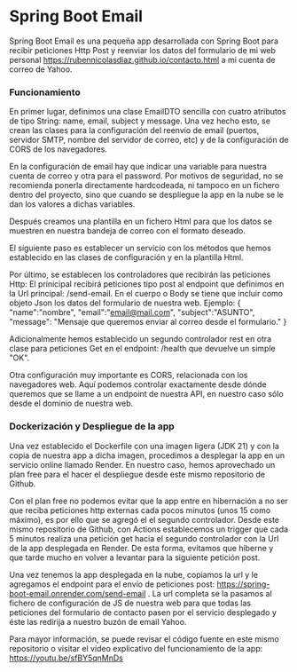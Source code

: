# Spring Boot Email
Spring Boot Email es una pequeña app desarrollada con Spring Boot para recibir peticiones Http Post y reenviar los datos del formulario de mi web personal https://rubennicolasdiaz.github.io/contacto.html a mi cuenta de correo de Yahoo. 

### Funcionamiento
En primer lugar, definimos una clase EmailDTO sencilla con cuatro atributos de tipo String: name, email, subject y message. Una vez hecho esto, se crean las clases para la configuración del reenvío de email (puertos, servidor SMTP, nombre del servidor de correo, etc) y de la configuración de CORS de los navegadores. 

En la configuración de email hay que indicar una variable para nuestra cuenta de correo y otra para el password. Por motivos de seguridad, no se recomienda ponerla directamente hardcodeada, ni tampoco en un fichero dentro del proyecto, sino que cuando se despliegue la app en la nube se le dan los valores a dichas variables. 

Después creamos una plantilla en un fichero Html para que los datos se muestren en nuestra bandeja de correo con el formato deseado. 

El siguiente paso es establecer un servicio con los métodos que hemos establecido en las clases de configuración y en la plantilla Html. 

Por último, se establecen los controladores que recibirán las peticiones Http: El prinicipal recibirá peticiones tipo post al endpoint que definimos en la Url principal: /send-email. En el cuerpo o Body se tiene que incluir como objeto Json los datos del formulario de nuestra web. Ejemplo: 
{
    "name":"nombre",
    "email":"email@mail.com",
    "subject":"ASUNTO", 
    "message": "Mensaje que queremos enviar al correo desde el formulario."
}

Adicionalmente hemos establecido un segundo controlador rest en otra clase para peticiones Get en el endpoint: /health que devuelve un simple "OK". 

Otra configuración muy importante es CORS, relacionada con los navegadores web. Aquí podemos controlar exactamente desde dónde queremos que se llame a un endpoint de nuestra API, en nuestro caso sólo desde el dominio de nuestra web. 

### Dockerización y Despliegue de la app
Una vez establecido el Dockerfile con una imagen ligera (JDK 21) y con la copia de nuestra app a dicha imagen, procedimos a desplegar la app en un servicio online llamado Render. En nuestro caso, hemos aprovechado un plan free para el hacer el despliegue desde este mismo repositorio de Github.

Con el plan free no podemos evitar que la app entre en hibernación a no ser que reciba peticiones http externas cada pocos minutos (unos 15 como máximo), es por ello que se agregó el el segundo controlador. Desde este mismo repositorio de Github, con Actions establecemos un trigger que cada 5 minutos realiza una petición get hacia el segundo controlador con la Url de la app desplegada en Render. De esta forma, evitamos que hiberne y que tarde mucho en volver a levantar para la siguiente petición post.

Una vez tenemos la app desplegada en la nube, copiamos la url y le agregamos el endpoint para el envío de peticiones post: https://spring-boot-email.onrender.com/send-email . La url completa se la pasamos al fichero de configuración de JS de nuestra web para que todas las peticiones del formulario de contacto pasen por el servicio desplegado y éste las redirija a nuestro buzón de email Yahoo.

Para mayor información, se puede revisar el código fuente en este mismo repositorio o visitar el vídeo explicativo del funcionamiento de la app: https://youtu.be/sfBY5qnMnDs